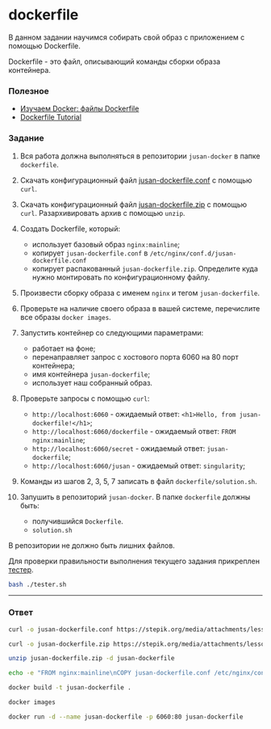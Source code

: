 # dockerfile

В данном задании научимся собирать свой образ с приложением с помощью Dockerfile.

Dockerfile - это файл, описывающий команды сборки образа контейнера.

### Полезное

- [Изучаем Docker: файлы Dockerfile](https://habr.com/ru/company/ruvds/blog/439980/)
- [Dockerfile Tutorial](https://docker-curriculum.com/#dockerfile)

### Задание

1. Вся работа должна выполняться в репозитории `jusan-docker` в папке `dockerfile`.
2. Скачать конфигурационный файл [jusan-dockerfile.conf][jusan-dockerfile-conf] с помощью `curl`.
3. Скачать конфигурационный файл [jusan-dockerfile.zip][jusan-dockerfile-zip] с помощью `curl`.
   Разархивировать архив с помощью `unzip`.
4. Создать Dockerfile, который:

   - использует базовый образ `nginx:mainline`;
   - копирует `jusan-dockerfile.conf` в `/etc/nginx/conf.d/jusan-dockerfile.conf`
   - копирует распакованный `jusan-dockerfile.zip`. Определите куда нужно монтировать по конфигурационному файлу.

5. Произвести сборку образа с именем `nginx` и тегом `jusan-dockerfile`.
6. Проверьте на наличие своего образа в вашей системе, перечислите все образы `docker images`.
7. Запустить контейнер со следующими параметрами:

   - работает на фоне;
   - перенаправляет запрос с хостового порта 6060 на 80 порт контейнера;
   - имя контейнера `jusan-dockerfile`;
   - использует наш собранный образ.

8. Проверьте запросы с помощью `curl`:

   - `http://localhost:6060` - ожидаемый ответ: `<h1>Hello, from jusan-dockerfile!</h1>`;
   - `http://localhost:6060/dockerfile` - ожидаемый ответ: `FROM nginx:mainline`;
   - `http://localhost:6060/secret` - ожидаемый ответ: `jusan-dockerfile`;
   - `http://localhost:6060/jusan` - ожидаемый ответ: `singularity`;

9. Команды из шагов 2, 3, 5, 7 записать в файл `dockerfile/solution.sh`.
10. Запушить в репозиторий `jusan-docker`. В папке `dockerfile` должны быть:
    - получившийся `Dockerfile`.
    - `solution.sh`

В репозитории не должно быть лишних файлов.

Для проверки правильности выполнения текущего задания прикреплен [тестер][tester].

```bash
bash ./tester.sh
```

[jusan-dockerfile-conf]: https://stepik.org/media/attachments/lesson/686238/jusan-dockerfile.conf
[jusan-dockerfile-zip]: https://stepik.org/media/attachments/lesson/686238/jusan-dockerfile.zip
[tester]: https://stepik.org/media/attachments/lesson/691221/tester-dockerfile.sh

---

### Ответ

```bash
curl -o jusan-dockerfile.conf https://stepik.org/media/attachments/lesson/686238/jusan-dockerfile.conf

curl -o jusan-dockerfile.zip https://stepik.org/media/attachments/lesson/686238/jusan-dockerfile.zip

unzip jusan-dockerfile.zip -d jusan-dockerfile

echo -e "FROM nginx:mainline\nCOPY jusan-dockerfile.conf /etc/nginx/conf.d/jusan-dockerfile.conf\nCOPY jusan-dockerfile /usr/share/nginx/html" > Dockerfile

docker build -t jusan-dockerfile .

docker images

docker run -d --name jusan-dockerfile -p 6060:80 jusan-dockerfile
